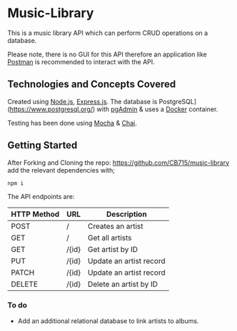 # Music-Library

This is a music library API which can perform CRUD operations on a database. 

Please note, there is no GUI for this API therefore an application like [Postman](https://www.postman.com/) is recommended to interact with the API.

## Technologies and Concepts Covered

Created using [Node.js](https://nodejs.org/en/), [Express.js](https://expressjs.com/). The database is PostgreSQL](https://www.postgresql.org/) with [pgAdmin](https://www.postgresql.org/ftp/pgadmin/pgadmin4/) & uses a [Docker](https://www.docker.com/) container. 

Testing has been done using [Mocha](https://mochajs.org/) & [Chai](https://www.chaijs.com/).

## Getting Started

After Forking and Cloning the repo: https://github.com/CB715/music-library add the relevant dependencies with; 

```npm i```


The API endpoints are:

| HTTP Method | URL | Description |
| ------------- | ------------- | ------------- |
| POST | / | Creates an artist |
| GET | / | Get all artists |
| GET | /{id} | Get artist by ID |
| PUT | /{id} | Update an artist record |
| PATCH | /{id} | Update an artist record |
| DELETE | /{id} | Delete an artist by ID |


### To do

* Add an additional relational database to link artists to albums.
